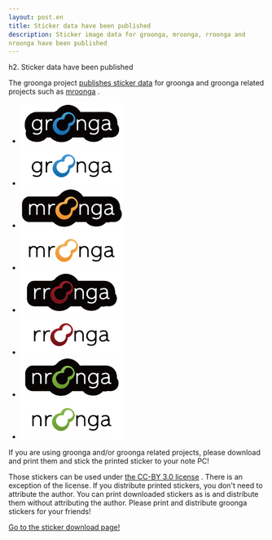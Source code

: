 ```yaml
---
layout: post.en
title: Sticker data have been published
description: Sticker image data for groonga, mroonga, rroonga and
nroonga have been published
---
```

h2. Sticker data have been published

The groonga project [publishes sticker data](/sticker/) for groonga and
groonga related projects such as [mroonga](http://mroonga.org/) .

-   ![groonga sticker - black](/images/stickers/basic/groonga-sticker-black.png "groonga sticker - black")
-   ![groonga sticker - white](/images/stickers/basic/groonga-sticker-white.png "groonga sticker - white")
-   ![mroonga sticker - black](/images/stickers/basic/mroonga-sticker-black.png "mroonga sticker - black")
-   ![mroonga sticker - white](/images/stickers/basic/mroonga-sticker-white.png "mroonga sticker - white")
-   ![rroonga sticker - black](/images/stickers/basic/rroonga-sticker-black.png "rroonga sticker - black")
-   ![rroonga sticker - white](/images/stickers/basic/rroonga-sticker-white.png "rroonga sticker - white")
-   ![nroonga sticker - black](/images/stickers/basic/nroonga-sticker-black.png "nroonga sticker - black")
-   ![nroonga sticker - white](/images/stickers/basic/nroonga-sticker-white.png "nroonga sticker - white")

If you are using groonga and/or groonga related projects, please
download and print them and stick the printed sticker to your note PC!

Those stickers can be used under [the CC-BY 3.0
license](http://creativecommons.org/licenses/by/3.0/) . There is an
exception of the license. If you distribute printed stickers, you don't
need to attribute the author. You can print downloaded stickers as is
and distribute them without attributing the author. Please print and
distribute groonga stickers for your friends!

[Go to the sticker download page!](/sticker/)
